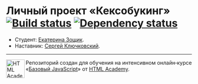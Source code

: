 # Личный проект «Кексобукинг» [![Build status][travis-image]][travis-url] [![Dependency status][dependency-image]][dependency-url]

* Студент: [Екатерина Зощик](https://up.htmlacademy.ru/javascript/8/user/20096).
* Наставник: [Сергей Ключковский](https://up.htmlacademy.ru/javascript/8/user/44700).

---

<a href="https://htmlacademy.ru/intensive/javascript"><img align="left" width="50" height="50" title="HTML Academy" src="https://up.htmlacademy.ru/static/img/intensive/javascript/logo-for-github.svg"></a>

Репозиторий создан для обучения на интенсивном онлайн‑курсе «[Базовый JavaScript](https://htmlacademy.ru/intensive/javascript)» от [HTML Academy](https://htmlacademy.ru).

[travis-image]: https://travis-ci.org/htmlacademy-javascript/20096-keksobooking.svg?branch=master
[travis-url]: https://travis-ci.org/htmlacademy-javascript/20096-keksobooking
[dependency-image]: https://david-dm.org/htmlacademy-javascript/20096-keksobooking.svg?style=flat-square
[dependency-url]: https://david-dm.org/htmlacademy-javascript/20096-keksobooking

